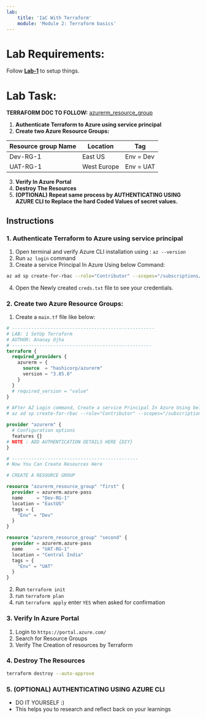```yaml
---
lab:
    title: 'IaC With Terraform'
    module: 'Module 2: Terraform basics'
---
```


# Lab Requirements:
Follow **[Lab-1](https://trainer-aj.github.io/Azure-DevOps-Terraform-Labs/Instructions/0-Lab_Setup_Env.html)** to setup things. 

# Lab Task:
**TERRAFORM DOC TO FOLLOW:** [azurerm_resource_group](https://registry.terraform.io/providers/hashicorp/azurerm/latest/docs/resources/resource_group)
1. **Authenticate Terraform to Azure using service principal**
2. **Create two Azure Resource Groups:**
   
| Resource group Name | Location | Tag |
| ------------------| --------| ------|
| Dev-RG-1 | East US| Env = Dev |
| UAT-RG-1| West Europe| Env = UAT |

3. **Verify In Azure Portal** 
4. **Destroy The Resources**
5. **(OPTIONAL) Repeat same process by AUTHENTICATING USING AZURE CLI to Replace the hard Coded Values of secret values.**

## Instructions
### 1. Authenticate Terraform to Azure using service principal
1. Open terminal and verify Azure CLI installation using : `az --version`
2. Run `az login` command
3. Create a service Principal In Azure Using below Command:
```sh
az ad sp create-for-rbac --role="Contributor" --scopes="/subscriptions/Your-Subscription-ID-Here" > creds.txt
```
4. Open the Newly created `creds.txt` file to see your credentials.
   
### 2. Create two Azure Resource Groups:
1. Create a `main.tf` file like below:
   
```tf
# ----------------------------------------------------
# LAB: 1 SetUp Terraform 
# AUTHOR: Ananay Ojha
# ---------------------------------------------------
terraform {
  required_providers {
    azurerm = {
      source  = "hashicorp/azurerm"
      version = "3.85.0"
    }
  }
  # required_version = "value"
}

# AFter AZ Login command, Create a service Principal In Azure Using below Command
# az ad sp create-for-rbac --role="Contributor" --scopes="/subscriptions/20000000-0000-0000-0000-000000000000"

provider "azurerm" {
  # Configuration options
  features {}
# NOTE : ADD AUTHENTICATION DETAILS HERE {DIY}
}

# ----------------------------------------------
# Now You Can Create Resources Here

# CREATE A RESOURCE GROUP

resource "azurerm_resource_group" "first" {
  provider = azurerm.azure-pass
  name     = "Dev-RG-1"
  location = "EastUS"
  tags = {
    "Env" = "Dev"
  }
}

resource "azurerm_resource_group" "second" {
  provider = azurerm.azure-pass
  name     = "UAT-RG-1"
  location = "Central India"
  tags = {
    "Env" = "UAT"
  }
}

```
2. Run `terraform init`
3. run `terraform plan`
4. run `terraform apply` enter `YES` when asked for confirmation

### 3. Verify In Azure Portal 
1. Login to `https://portal.azure.com/`
2. Search for Resource Groups
3. Verify The Creation of resources by Terraform 

### 4. Destroy The Resources
```sh
terraform destroy --auto-approve
```

### 5. (OPTIONAL) AUTHENTICATING USING AZURE CLI
- DO IT YOURSELF :)
- This helps you to research and reflect back on your learnings







